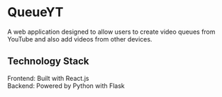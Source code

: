 # QueueYT
A web application designed to allow users to create video queues from YouTube and also add videos from other devices.

## Technology Stack

Frontend: Built with React.js </br>
Backend: Powered by Python with Flask